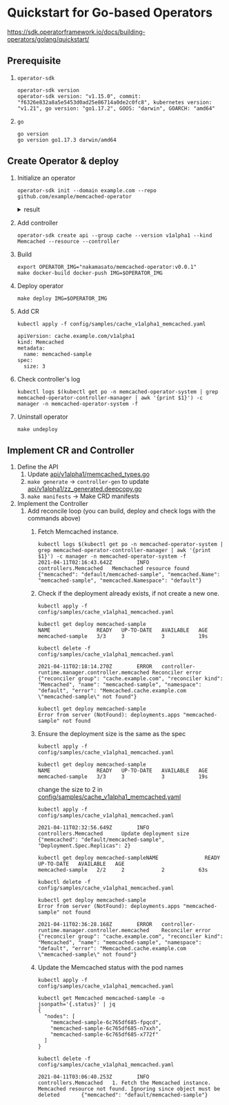 # Quickstart for Go-based Operators

https://sdk.operatorframework.io/docs/building-operators/golang/quickstart/

## Prerequisite

1. `operator-sdk`

    ```
    operator-sdk version
    operator-sdk version: "v1.15.0", commit: "f6326e832a8a5e5453d0ad25e86714a0de2c0fc8", kubernetes version: "v1.21", go version: "go1.17.2", GOOS: "darwin", GOARCH: "amd64"
    ```

1. `go`

    ```
    go version
    go version go1.17.3 darwin/amd64
    ```

## Create Operator & deploy

1. Initialize an operator

    ```
    operator-sdk init --domain example.com --repo github.com/example/memcached-operator
    ```

    <details><summary>result</summary>

    ```
    Writing kustomize manifests for you to edit...
    Writing scaffold for you to edit...
    Get controller runtime:
    $ go get sigs.k8s.io/controller-runtime@v0.10.0
    go: downloading sigs.k8s.io/controller-runtime v0.10.0
    go: downloading k8s.io/utils v0.0.0-20210802155522-efc7438f0176
    go: downloading k8s.io/component-base v0.22.1
    go: downloading k8s.io/apiextensions-apiserver v0.22.1
    Update dependencies:
    $ go mod tidy
    Next: define a resource with:
    $ operator-sdk create api
    ```

    </details>

1. Add controller

    ```
    operator-sdk create api --group cache --version v1alpha1 --kind Memcached --resource --controller
    ```

1. Build

    ```
    export OPERATOR_IMG="nakamasato/memcached-operator:v0.0.1"
    make docker-build docker-push IMG=$OPERATOR_IMG
    ```

1. Deploy operator

    ```
    make deploy IMG=$OPERATOR_IMG
    ```

1. Add CR

    ```
    kubectl apply -f config/samples/cache_v1alpha1_memcached.yaml
    ```

    ```
    apiVersion: cache.example.com/v1alpha1
    kind: Memcached
    metadata:
      name: memcached-sample
    spec:
      size: 3
    ```

1. Check controller's log

    ```
    kubectl logs $(kubectl get po -n memcached-operator-system | grep memcached-operator-controller-manager | awk '{print $1}') -c manager -n memcached-operator-system -f
    ```

1. Uninstall operator

    ```
    make undeploy
    ```

## Implement CR and Controller

1. Define the API
    1. Update [api/v1alpha1/memcached_types.go]()
    1. `make generate` -> `controller-gen` to update [api/v1alpha1/zz_generated.deepcopy.go]()
    1. `make manifests` -> Make CRD manifests
1. Implement the Controller
    1. Add reconcile loop (you can build, deploy and check logs with the commands above)
        1. Fetch Memcached instance.

            ```
            kubectl logs $(kubectl get po -n memcached-operator-system | grep memcached-operator-controller-manager | awk '{print $1}') -c manager -n memcached-operator-system -f
            2021-04-11T02:16:43.642Z        INFO    controllers.Memcached   Memchached resource found       {"memcached": "default/memcached-sample", "memcached.Name": "memcached-sample", "memcached.Namespace": "default"}
            ```

        1. Check if the deployment already exists, if not create a new one.

            ```
            kubectl apply -f config/samples/cache_v1alpha1_memcached.yaml
            ```

            ```
            kubectl get deploy memcached-sample
            NAME               READY   UP-TO-DATE   AVAILABLE   AGE
            memcached-sample   3/3     3            3           19s
            ```

            ```
            kubectl delete -f config/samples/cache_v1alpha1_memcached.yaml
            ```

            ```
            2021-04-11T02:18:14.270Z        ERROR   controller-runtime.manager.controller.memcached Reconciler error       {"reconciler group": "cache.example.com", "reconciler kind": "Memcached", "name": "memcached-sample", "namespace": "default", "error": "Memcached.cache.example.com \"memcached-sample\" not found"}
            ```

            ```
            kubectl get deploy memcached-sample
            Error from server (NotFound): deployments.apps "memcached-sample" not found
            ```

        1. Ensure the deployment size is the same as the spec

            ```
            kubectl apply -f config/samples/cache_v1alpha1_memcached.yaml
            ```

            ```
            kubectl get deploy memcached-sample
            NAME               READY   UP-TO-DATE   AVAILABLE   AGE
            memcached-sample   3/3     3            3           19s
            ```

            change the size to 2 in [config/samples/cache_v1alpha1_memcached.yaml]()

            ```
            kubectl apply -f config/samples/cache_v1alpha1_memcached.yaml
            ```

            ```
            2021-04-11T02:32:56.649Z        INFO    controllers.Memcached      Update deployment size  {"memcached": "default/memcached-sample", "Deployment.Spec.Replicas": 2}
            ```

            ```
            kubectl get deploy memcached-sampleNAME               READY   UP-TO-DATE   AVAILABLE   AGE
            memcached-sample   2/2     2            2           63s
            ```

            ```
            kubectl delete -f config/samples/cache_v1alpha1_memcached.yaml
            ```

            ```
            kubectl get deploy memcached-sample
            Error from server (NotFound): deployments.apps "memcached-sample" not found
            ```

            ```
            2021-04-11T02:36:28.168Z        ERROR   controller-runtime.manager.controller.memcached    Reconciler error   {"reconciler group": "cache.example.com", "reconciler kind": "Memcached", "name": "memcached-sample", "namespace": "default", "error": "Memcached.cache.example.com \"memcached-sample\" not found"}
            ```

        1. Update the Memcached status with the pod names

            ```
            kubectl apply -f config/samples/cache_v1alpha1_memcached.yaml
            ```

            ```
            kubectl get Memcached memcached-sample -o jsonpath='{.status}' | jq
            {
              "nodes": [
                "memcached-sample-6c765df685-fpqcd",
                "memcached-sample-6c765df685-n7xxh",
                "memcached-sample-6c765df685-x772f"
              ]
            }
            ```

            ```
            kubectl delete -f config/samples/cache_v1alpha1_memcached.yaml
            ```

            ```
            2021-04-11T03:06:40.253Z        INFO    controllers.Memcached   1. Fetch the Memcached instance. Memcached resource not found. Ignoring since object must be deleted       {"memcached": "default/memcached-sample"}
            ```
